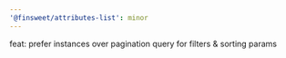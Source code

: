 ```yaml
---
'@finsweet/attributes-list': minor
---
```


feat: prefer instances over pagination query for filters & sorting params
